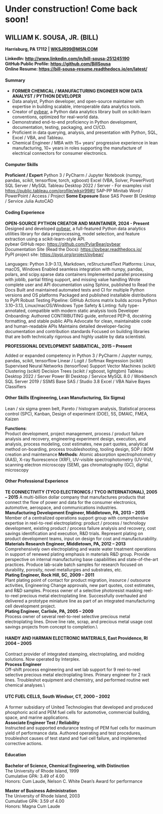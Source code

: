 # Under construction! Come back soon!

## WILLIAM K. SOUSA, JR. (BILL)
**Harrisburg, PA 17112 | WKSJR99@MSN.COM**

**LinkedIn: <http://www.linkedin.com/in/bill-sousa-251245190>** \
**GitHub Public Profile: <https://github.com/BillSousa>** \
**Online Resume: <https://bill-sousa-resume.readthedocs.io/en/latest/>**

#### Summary
- **FORMER CHEMICAL / MANUFACTURING ENGINEER NOW DATA ANALYST / PYTHON DEVELOPER**
- Data analyst, Python developer, and open-source maintainer with expertise in building scalable, interoperable data analytics tools.
- Creator of [pybear](https://pypi.org/project/pybear/), a Python data analytics library built on scikit-learn conventions, optimized for real-world data.
- Demonstrated end-to-end proficiency in Python development, documentation, testing, packaging, and CI/CD.
- Proficient in data querying, analysis, and presentation with Python, SQL, Excel / VBA, and Tableau.
- Chemical Engineer / MBA with 15+ years’ progressive experience in lean manufacturing, 10+ years in roles supporting the manufacture of electrical connectors for consumer electronics.

#### Computer Skills
**Proficient / Expert**
Python 3 / PyCharm / Jupyter Notebook (numpy, pandas, scikit, tensorflow, torch, xgboost)
Excel (VBA, Solver, PowerPivot)
SQL Server / MySQL
Tableau Desktop 2022 / Server - For examples visit https://public.tableau.com/profile/wksjr99#!/
SAP-PP
Minitab
Word / PowerPoint / Access / Project
**Some Exposure**
Base SAS
Power BI Desktop / Service
Julia
AutoCAD

#### Coding Experience
**OPEN-SOURCE PYTHON CREATOR AND MAINTAINER, 2024 - Present**\
Designed and developed [pybear](https://pypi.org/project/pybear/), a full-featured Python data analytics utilities library for data preprocessing, model selection, and feature extraction using a scikit-learn-style API.\
pybear GitHub repo: https://github.com/PylarBear/pybear  
Documentation Site (Read the Docs): https://pybear.readthedocs.io/   
PyPI project site: https://pypi.org/project/pybear/

Languages: Python 3.9–3.13, Markdown, reStructuredText
Platforms: Linux, macOS, Windows
Enabled seamless integration with numpy, pandas, polars, and scipy.sparse data containers
Implemented parallel processing with joblib, partial fitting support, and missing value handling
Wrote complete user and API documentation using Sphinx, published to Read the Docs
Built and maintained automated tests and CI for multiple Python versions and OS platforms
Packaged and published installable distributions to PyPI
Robust Testing Pipeline: GitHub Actions matrix builds across Python 3.10–3.13, Linux/macOS/Windows
Type Safety & Linting: fully type-annotated, compatible with modern static analysis tools
Developer Onboarding: Authored CONTRIBUTING guide, enforced PEP-8, docstring formatting, and stable public APIs
Advocate for clean, maintainable code and human-readable APIs
Maintains detailed developer-facing documentation and contribution standards
Focused on building libraries that are both technically rigorous and highly usable by data scientists\
 
**PROFESSIONAL DEVELOPMENT SABBATICAL, 2015 – Present** 

Added or expanded competency in
Python 3 / PyCharm / Jupyter
numpy, pandas, scikit, tensorflow
Linear / Logit / Softmax Regression (scikit)
Supervised Neural Networks (tensorflow)
Support Vector Machines (scikit)
Clustering (scikit)
Decision Trees (scikit / xgboost, lightgbm)
Tableau Desktop 2022 / Server
Power BI Desktop / Service
MySQL 8.0 / Workbench
SQL Server 2019 / SSMS
Base SAS / Studio 3.8
Excel / VBA
Naïve Bayes Classifiers

#### Other Skills (Engineering, Lean Manufacturing, Six Sigma)
Lean / six sigma green belt, Pareto / histogram analysis, Statistical process control (SPC), 
Kanban, Design of experiment (DOE), 5S, DMAIC, FMEA, Kaizen

**Functions**:	
Product development, project management, process / product failure analysis and recovery,
engineering experiment design, execution, and analysis, process modeling, cost estimates,
new part quotes, analytical method on-boarding, process troubleshooting, tooling design,
SOP / BOM creation and maintenance
**Methods**:
Atomic absorption spectrophotometry (AAS), X-ray fluorescence (XRF),
UV-visible spectrophotometry (UV-Vis), scanning electron microscopy (SEM),
gas chromatography (GC), digital microscopy

#### Other Professional Experience
**TE CONNECTIVITY (TYCO ELECTRONICS / TYCO INTERNATIONAL), 2005 – 2015**
A multi-billion dollar company that manufactures products that connect the flow of power 
and data for the consumer electronics, automotive, aerospace, and communications industries.\
**Manufacturing Development Engineer, Middletown, PA,  2013 – 2015**\
Member of a centralized operations support group with comprehensive expertise in reel-to-reel electroplating: product / process / technology development, existing product / process failure analysis and recovery, cost savings identification and execution, R&D trials.  Represent plating on product development teams, input on design for cost and manufacturability.\
**Materials Research Engineer, Middletown, PA, 2012 – 2013**\
Comprehensively own electroplating and waste water treatment operations in support of renewed plating emphasis in materials R&D group.  Provide perspective on internal manufacturing base capabilities and state-of-the-art practices.  Produce lab-scale batch samples for research focused on durability, porosity, novel metallurgies and substrates, etc.\
**Plating Engineer, Rock Hill, SC, 2009 – 2011**\
Plant plating point of contact for product migration, insource / outsource activities, Engineering Change approvals, new part quotes, cost estimates, and R&D samples.  Process owner of a selective photoresist masking reel-to-reel precious metal electroplating line.  Successfully overhauled and delivered a prototype miniature line as part of an integrated manufacturing cell development project.\
**Plating Engineer, Carlisle, PA, 2005 – 2009**\
Process owner of several reel-to-reel selective precious metal electroplating lines.  Drove line rate, scrap, and precious metal usage cost savings projects from concept to completion.\
#### HANDY AND HARMAN ELECTRONIC MATERIALS, East Providence, RI 2004 – 2005
Contract provider of integrated stamping, electroplating, and molding solutions.  Now operated by Interplex.\
**Process Engineer**\
Off-shift process engineering and wet lab support for 9 reel-to-reel selective precious metal electroplating lines.  Primary engineer for 2 rack lines.  Troubleshot equipment and chemistry, and performed routine wet chemical analyses.\  

#### UTC FUEL CELLS, South Windsor, CT, 2000 – 2002
A former subsidiary of United Technologies that developed and produced phosphoric acid and PEM fuel cells for automotive, commercial building, space, and marine applications.\
**Associate Engineer Test / Reliability**\
Instructed and supported endurance testing of PEM fuel cells for maximum yield of performance data.  Authored operating and test procedures, troubleshot causes of test stand and fuel cell failure, and implemented corrective actions.

#### Education
**Bachelor of Science, Chemical Engineering, with Distinction**\
The University of Rhode Island, 1999\
Cumulative GPA: 3.49 of 4.00\
Honors: Cum Laude, Nelson C. White Dean’s Award for performance

**Master of Business Administration**\
The University of Rhode Island, 2003\
Cumulative GPA: 3.59 of 4.00\
Honors: Magna Cum Laude